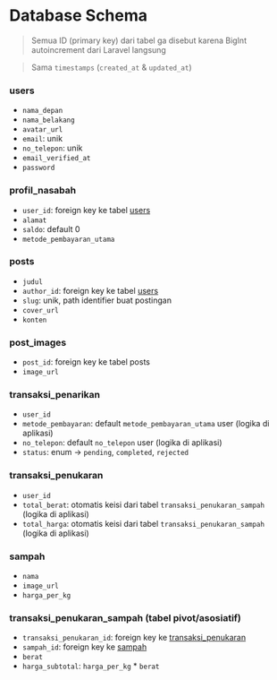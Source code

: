 # Database Schema

> Semua ID (primary key) dari tabel ga disebut karena BigInt autoincrement dari Laravel langsung

> Sama `timestamps` (`created_at` & `updated_at`)

### users
- `nama_depan`
- `nama_belakang`
- `avatar_url`
- `email`: unik
- `no_telepon`: unik
- `email_verified_at`
- `password`

### profil_nasabah
- `user_id`: foreign key ke tabel [users](#users)
- `alamat`
- `saldo`: default 0
- `metode_pembayaran_utama`

### posts
- `judul`
- `author_id`: foreign key ke tabel [users](#users)
- `slug`: unik, path identifier buat postingan
- `cover_url`
- `konten`

### post_images
- `post_id`: foreign key ke tabel posts
- `image_url`

### transaksi_penarikan
- `user_id`
- `metode_pembayaran`: default `metode_pembayaran_utama` user (logika di aplikasi)
- `no_telepon`: default `no_telepon` user (logika di aplikasi)
- `status`: enum -> `pending`, `completed`, `rejected`

### transaksi_penukaran
- `user_id`
- `total_berat`: otomatis keisi dari tabel `transaksi_penukaran_sampah` (logika di aplikasi)
- `total_harga`: otomatis keisi dari tabel `transaksi_penukaran_sampah` (logika di aplikasi)

### sampah
- `nama`
- `image_url`
- `harga_per_kg`

### transaksi_penukaran_sampah (tabel pivot/asosiatif)
- `transaksi_penukaran_id`: foreign key ke [transaksi_penukaran](#transaksi_penukaran)
- `sampah_id`: foreign key ke [sampah](#sampah)
- `berat`
- `harga_subtotal`: `harga_per_kg` * `berat`
